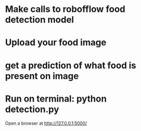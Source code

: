 # Make calls to robofflow food detection model

# Upload your food image

# get a prediction of what food is present on image

# Run on terminal: python detection.py

Open a browser at http://127.0.0.1:5000/
